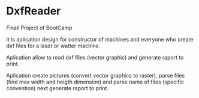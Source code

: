 # DxfReader
Finall Project of BootCamp

It is aplication design for constructor of machines and everyone who create dxf files for a laser or watter machine.

Aplication allow to read dxf files (vector graphic) and generate raport to print.

Aplication create pictures (convert vector graphics to raster), parse files (find max width and heigth dimension) and parse name of files (specific convention) next generate raport to print.

